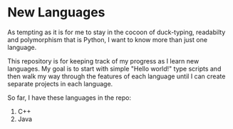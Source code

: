 # New Languages

As tempting as it is for me to stay in the cocoon of duck-typing, readabilty and polymorphism that is Python, I want to know more than just one language.

This repository is for keeping track of my progress as I learn new languages. My goal is to start with simple "Hello world!" type scripts and then walk my way through the features of each language until I can create separate projects in each language.

So far, I have these languages in the repo:

 1. C++
 2. Java